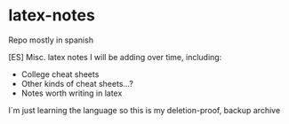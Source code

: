 # latex-notes

Repo mostly in spanish

[ES] Misc. latex notes I will be adding over time, including:
  * College cheat sheets
  * Other kinds of cheat sheets...?
  * Notes worth writing in latex
  
I´m just learning the language so this is my deletion-proof, backup archive

